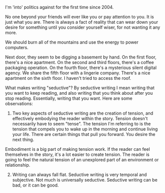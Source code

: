 I'm 'into' politics against for the first time since 2004.

No one beyond your friends will ever like you or pay attention to you.
It is just what you are.
There is always a fact of reality that can wear down your desire for something
until you consider yourself wiser, for not wanting it any more.

We should burn all of the mountains and use the energy to power computers.

Next door, they seem to be digging a basement by hand.  On the first floor,
there's a nice apartment.  On the second and third floors, there's a coffee
packaging operation.  On the fourth floor, there's a mysterious silent digital
agency.  We share the fifth floor with a lingerie company.  There's a nice
apartment on the sixth floor.  I haven't tried to access the roof.  

What makes writing "seductive"?  By seductive writing I mean writing that you
want to keep reading, and also writing that you think about after you stop
reading.  Essentially, writing that you want.  Here are some observations:

1) Two key aspects of seductive writing are the creation of tension, and
effectively embodying the reader within the story.  Tension doesn't necessarily
have to seem "tense".  The tension I'm referring to is the tension that compels
you to wake up in the morning and continue living your life.  There are certain
things that pull you forward.  You desire the next thing.  

Embodiment is a big part of making tension work.  If the reader can feel
themselves in the story, it's a lot easier to create tension.  The reader is
going to feel the natural tension of an unexplored part of an environment or
relationship.

2) Writing can always fall flat.  Seductive writing is very temporal and
subjective.  Not much is universally seductive.  Seductive writing can be bad,
or it can be good.

